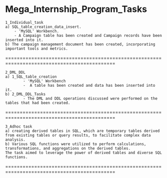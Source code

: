 # Mega_Internship_Program_Tasks
    1_Individual_task
	a) SQL_table_creation_data_insert.
		- 'MySQL' Workbench.
		- A Campaign table has been created and Campaign records have been inserted into it.
	b) The campaign management document has been created, incorporating important tools and metrics.
============================================================================================
       
    2_DML_DDL
  	a) 1_SQL_table_creation
      		- 'MySQL' Workbench
      		-  A table has been created and data has been inserted into it.
 	b) 2_DML_DDL_Tasks
      		- The DML and DDL operations discussed were performed on the tables that had been created.
============================================================================================

    3_Adhoc task 
	a) creating derived tables in SQL, which are temporary tables derived from existing tables or query results, to facilitate complex data analysis. 
	b) Various SQL functions were utilized to perform calculations, transformations, and aggregations on the derived tables. 
    The task aimed to leverage the power of derived tables and diverse SQL functions.
============================================================================================








